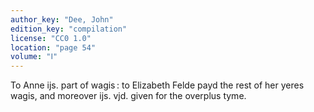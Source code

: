 ```yaml
---
author_key: "Dee, John"
edition_key: "compilation"
license: "CC0 1.0"
location: "page 54"
volume: "Ⅰ"
---
```

To Anne ijs. part of wagis : to Elizabeth Felde payd the rest of her yeres
wagis, and moreover ijs. vjd. given for the overplus tyme.
